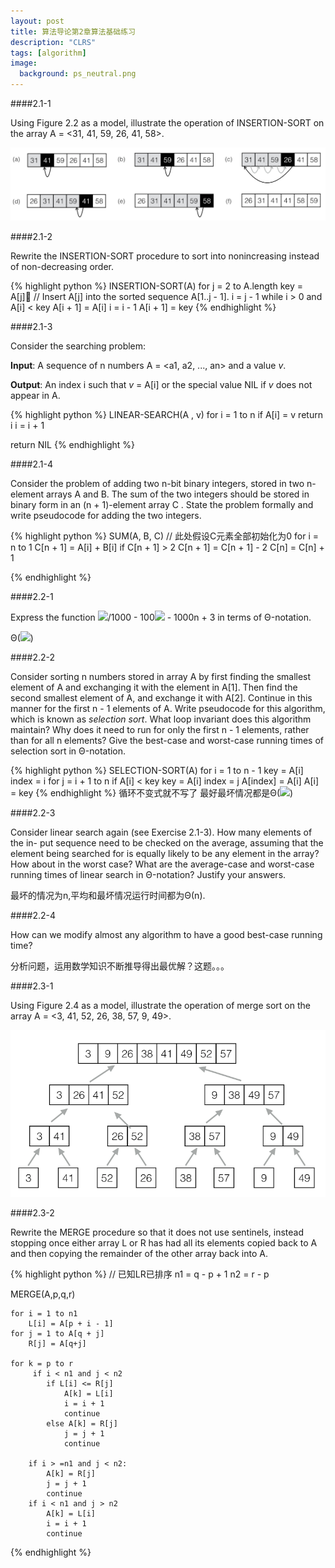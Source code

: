 ```yaml
---
layout: post
title: 算法导论第2章算法基础练习
description: "CLRS"
tags: [algorithm]
image:
  background: ps_neutral.png
---
```


####2.1-1

Using Figure 2.2 as a model, illustrate the operation of INSERTION-SORT on the array A = <31, 41, 59, 26, 41, 58>.

![](/images/CLRS-1.1.png)

####2.1-2

Rewrite the INSERTION-SORT procedure to sort into nonincreasing instead of non-decreasing order.

{% highlight python %}
INSERTION-SORT(A)
for j = 2 to A.length
	key = A[j]􏰀
	// Insert A[j] into the sorted sequence A[1..j - 1].
	i = j - 1
	while i > 0 and A[i] < key
		A[i + 1] = A[i]
		i = i - 1
	A[i + 1] = key
{% endhighlight %}

####2.1-3

Consider the searching problem:

**Input**: A sequence of n numbers A = <a1, a2, ..., an> and a value *v*.

**Output**: An index i such that *v* = A[i] or the special value NIL if *v* does not appear in A.

{% highlight python %}
LINEAR-SEARCH(A , v)
for i = 1 to n
	if A[i] = v
		return i
	i = i + 1

return NIL
{% endhighlight %}

####2.1-4

Consider the problem of adding two n-bit binary integers, stored in two n-element arrays A and B. The sum of the two integers should be stored in binary form in an (n + 1)-element array C . State the problem formally and write pseudocode for adding the two integers.

{% highlight python %}
SUM(A, B, C)
// 此处假设C元素全部初始化为0
for i = n to 1
	C[n + 1] = A[i] + B[i]
	if C[n + 1] > 2
		C[n + 1] = C[n + 1] - 2
		C[n] = C[n] + 1

{% endhighlight %}

####2.2-1

Express the function ![](http://www.zhihu.com/equation?tex=n%5E3)/1000 - 100![](http://www.zhihu.com/equation?tex=n%5E2) - 1000n + 3 in terms of Θ-notation.

Θ(![](http://www.zhihu.com/equation?tex=n%5E3))

####2.2-2

Consider sorting n numbers stored in array A by first finding the smallest element of A and exchanging it with the element in A[1]. Then find the second smallest element of A, and exchange it with A[2]. Continue in this manner for the first n - 1 elements of A. Write pseudocode for this algorithm, which is known as *selection sort*. What loop invariant does this algorithm maintain? Why does it need to run for only the first n - 1 elements, rather than for all n elements? Give the best-case and worst-case running times of selection sort in Θ-notation.

{% highlight python %}
SELECTION-SORT(A)
for i = 1 to n - 1
	key = A[i]
	index = i
	for j = i + 1 to n
		if A[i] < key
			key = A[i]
			index = j
	A[index] = A[i]
	A[i] = key
{% endhighlight %}
循环不变式就不写了
最好最坏情况都是Θ(![](http://www.zhihu.com/equation?tex=n%5E2))

####2.2-3

Consider linear search again (see Exercise 2.1-3). How many elements of the in- put sequence need to be checked on the average, assuming that the element being searched for is equally likely to be any element in the array? How about in the worst case? What are the average-case and worst-case running times of linear search in Θ-notation? Justify your answers.

最坏的情况为n,平均和最坏情况运行时间都为Θ(n).

####2.2-4

How can we modify almost any algorithm to have a good best-case running time?

分析问题，运用数学知识不断推导得出最优解？这题。。。

####2.3-1

Using Figure 2.4 as a model, illustrate the operation of merge sort on the array A = <3, 41, 52, 26, 38, 57, 9, 49>. 

![](/images/CLRS-1.2.png)

####2.3-2

Rewrite the MERGE procedure so that it does not use sentinels, instead stopping once either array L or R has had all its elements copied back to A and then copying the remainder of the other array back into A.

{% highlight python %}
// 已知LR已排序
n1 = q - p + 1
n2 = r - p

MERGE(A,p,q,r)

	for i = 1 to n1
		L[i] = A[p + i - 1]
	for j = 1 to A[q + j]
		R[j] = A[q+j]

	for k = p to r
		 if i < n1 and j < n2
		 	if L[i] <= R[j]
		 		A[k] = L[i]
		 		i = i + 1
		 		continue
			else A[k] = R[j]
				j = j + 1
				continue

		if i > =n1 and j < n2:
			A[k] = R[j]
			j = j + 1
			continue
		if i < n1 and j > n2
			A[k] = L[i]
			i = i + 1
			continue

{% endhighlight %}
